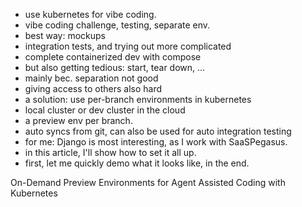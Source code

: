 - use kubernetes for vibe coding.
- vibe coding challenge, testing, separate env.
- best way: mockups
- integration tests, and trying out more complicated
- complete containerized dev with compose
- but also getting tedious: start, tear down, ...
- mainly bec. separation not good
- giving access to others also hard
- a solution: use per-branch environments in kubernetes
- local cluster or dev cluster in the cloud
- a preview env per branch.
- auto syncs from git, can also be used for auto integration testing
- for me: Django is most interesting, as I work with SaaSPegasus.
- in this article, I'll show how to set it all up.
- first, let me quickly demo what it looks like, in the end.

On-Demand Preview Environments for Agent Assisted Coding with Kubernetes
